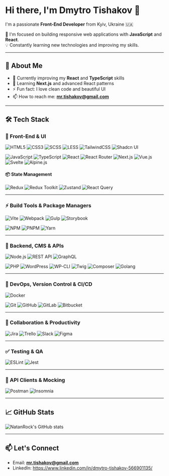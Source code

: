 # Hi there, I'm Dmytro Tishakov 👋

I'm a passionate **Front-End Developer** from Kyiv, Ukraine 🇺🇦

🚀 I'm focused on building responsive web applications with **JavaScript** and **React**.  
💡 Constantly learning new technologies and improving my skills.

---

## 🚀 About Me

- 🔭 Currently improving my **React** and **TypeScript** skills
- 🌱 Learning **Next.js** and advanced React patterns
- ⚡ Fun fact: I love clean code and beautiful UI
- 📫 How to reach me: **mr.tishakov@gmail.com**

---

## 🛠️ Tech Stack

### 🎨 Front-End & UI

![HTML5](https://img.shields.io/badge/HTML5-000?style=for-the-badge&logo=html5)
![CSS3](https://img.shields.io/badge/CSS3-000?style=for-the-badge&logo=css3)
![SCSS](https://img.shields.io/badge/SCSS-000?style=for-the-badge&logo=sass)
![LESS](https://img.shields.io/badge/LESS-000?style=for-the-badge&logo=less)
![TailwindCSS](https://img.shields.io/badge/TailwindCSS-000?style=for-the-badge&logo=tailwindcss)
![Shadcn UI](https://img.shields.io/badge/Shadcn%20UI-000?style=for-the-badge&logo=data:image/svg+xml;base64,PHN2ZyB3aWR0aD0iMzAwIiBoZWlnaHQ9IjMwMCIgdmlld0JveD0iMCAwIDMwMCAzMDAiIHhtbG5zPSJodHRwOi8vd3d3LnczLm9yZy8yMDAwL3N2ZyI+PHJlY3Qgd2lkdGg9IjMwMCIgaGVpZ2h0PSIzMDAiIGZpbGw9IiMwMDAiLz48L3N2Zz4=)

![JavaScript](https://img.shields.io/badge/JavaScript-000?style=for-the-badge&logo=javascript)
![TypeScript](https://img.shields.io/badge/TypeScript-000?style=for-the-badge&logo=typescript)
![React](https://img.shields.io/badge/React-000?style=for-the-badge&logo=react)
![React Router](https://img.shields.io/badge/React%20Router-000?style=for-the-badge&logo=reactrouter)
![Next.js](https://img.shields.io/badge/Next.js-000?style=for-the-badge&logo=next.js)
![Vue.js](https://img.shields.io/badge/Vue.js-000?style=for-the-badge&logo=vue.js)
![Svelte](https://img.shields.io/badge/Svelte-000?style=for-the-badge&logo=svelte)
![Alpine.js](https://img.shields.io/badge/Alpine.js-000?style=for-the-badge&logo=alpine.js)

#### 📦 State Management

![Redux](https://img.shields.io/badge/Redux-000?style=for-the-badge&logo=redux)
![Redux Toolkit](https://img.shields.io/badge/Redux%20Toolkit-000?style=for-the-badge&logo=redux)
![Zustand](https://img.shields.io/badge/Zustand-000?style=for-the-badge&logo=zotero)
![React Query](https://img.shields.io/badge/React%20Query-000?style=for-the-badge&logo=reactquery)

---

### ⚡ Build Tools & Package Managers

![Vite](https://img.shields.io/badge/Vite-000?style=for-the-badge&logo=vite)
![Webpack](https://img.shields.io/badge/Webpack-000?style=for-the-badge&logo=webpack)
![Gulp](https://img.shields.io/badge/Gulp-000?style=for-the-badge&logo=gulp)
![Storybook](https://img.shields.io/badge/Storybook-000?style=for-the-badge&logo=storybook)

![NPM](https://img.shields.io/badge/NPM-000?style=for-the-badge&logo=npm)
![PNPM](https://img.shields.io/badge/PNPM-000?style=for-the-badge&logo=pnpm)
![Yarn](https://img.shields.io/badge/Yarn-000?style=for-the-badge&logo=yarn)

---

### 🧰 Backend, CMS & APIs

![Node.js](https://img.shields.io/badge/Node.js-000?style=for-the-badge&logo=node.js)
![REST API](https://img.shields.io/badge/REST%20API-000?style=for-the-badge&logo=json)
![GraphQL](https://img.shields.io/badge/GraphQL-000?style=for-the-badge&logo=graphql)

![PHP](https://img.shields.io/badge/PHP-000?style=for-the-badge&logo=php)
![WordPress](https://img.shields.io/badge/WordPress-000?style=for-the-badge&logo=wordpress)
![WP-CLI](https://img.shields.io/badge/WP--CLI-000?style=for-the-badge&logo=wordpress)
![Twig](https://img.shields.io/badge/Twig-000?style=for-the-badge&logo=twig)
![Composer](https://img.shields.io/badge/Composer-000?style=for-the-badge&logo=composer)
![Golang](https://img.shields.io/badge/Golang-000?style=for-the-badge&logo=go)

---

### 🚀 DevOps, Version Control & CI/CD

![Docker](https://img.shields.io/badge/Docker-000?style=for-the-badge&logo=docker)

![Git](https://img.shields.io/badge/Git-000?style=for-the-badge&logo=git)
![GitHub](https://img.shields.io/badge/GitHub-000?style=for-the-badge&logo=github)
![GitLab](https://img.shields.io/badge/GitLab-000?style=for-the-badge&logo=gitlab)
![Bitbucket](https://img.shields.io/badge/Bitbucket-000?style=for-the-badge&logo=bitbucket)

---

### 🧹 Collaboration & Productivity

![Jira](https://img.shields.io/badge/Jira-000?style=for-the-badge&logo=jira)
![Trello](https://img.shields.io/badge/Trello-000?style=for-the-badge&logo=trello)
![Slack](https://img.shields.io/badge/Slack-000?style=for-the-badge&logo=slack)
![Figma](https://img.shields.io/badge/Figma-000?style=for-the-badge&logo=figma)

---

### ✅ Testing & QA

![ESLint](https://img.shields.io/badge/ESLint-000?style=for-the-badge&logo=eslint)
![Jest](https://img.shields.io/badge/Jest-000?style=for-the-badge&logo=jest)

---

### 📡 API Clients & Mocking

![Postman](https://img.shields.io/badge/Postman-000?style=for-the-badge&logo=postman)
![Insomnia](https://img.shields.io/badge/Insomnia-000?style=for-the-badge&logo=insomnia)

---

## 📈 GitHub Stats

![NatanRock's GitHub stats](https://github-readme-stats.vercel.app/api?username=NatanRock&show_icons=true&theme=default)

---

## 📫 Let's Connect

- Email: **mr.tishakov@gmail.com**
- LinkedIn: https://www.linkedin.com/in/dmytro-tishakov-566901135/
